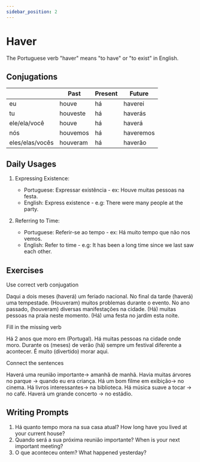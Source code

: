 ```yaml
---
sidebar_position: 2
---
```


# Haver

The Portuguese verb "haver" means "to have" or "to exist" in English.

## Conjugations

|                 | Past     | Present | Future    |
| --------------- | -------- | ------- | --------- |
| eu              | houve    | há      | haverei   |
| tu              | houveste | há      | haverás   |
| ele/ela/você    | houve    | há      | haverá    |
| nós             | houvemos | há      | haveremos |
| eles/elas/vocês | houveram | há      | haverão   |

## Daily Usages

1. Expressing Existence:

   - Portuguese: Expressar existência - ex: Houve muitas pessoas na festa.
   - English: Express existence - e.g: There were many people at the party.

2. Referring to Time:

   - Portuguese: Referir-se ao tempo - ex: Há muito tempo que não nos vemos.
   - English: Refer to time - e.g: It has been a long time since we last saw each other.

## Exercises

Use correct verb conjugation

Daqui a dois meses (haverá) um feriado nacional.
No final da tarde (haverá) uma tempestade.
(Houveram) muitos problemas durante o evento.
No ano passado, (houveram) diversas manifestações na cidade.
(Há) muitas pessoas na praia neste momento.
(Há) uma festa no jardim esta noite.

Fill in the missing verb

Há 2 anos que moro em (Portugal). Há muitas pessoas na cidade onde moro. Durante os (meses) de verão (há) sempre um festival diferente a acontecer. É muito (divertido) morar aqui.

Connect the sentences

Haverá uma reunião importante-> amanhã de manhã.
Havia muitas árvores no parque -> quando eu era criança.
Há um bom filme em exibição-> no cinema.
Há livros interessantes-> na biblioteca.
Há música suave a tocar -> no café.
Haverá um grande concerto -> no estádio.

## Writing Prompts

1. Há quanto tempo mora na sua casa atual? How long have you lived at your current house?
2. Quando será a sua próxima reunião importante? When is your next important meeting?
3. O que aconteceu ontem? What happened yesterday?

